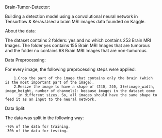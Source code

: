 Brain-Tumor-Detector:

Building a detection model using a convolutional neural network in Tensorflow & Keras.Used a brain MRI images data founded on Kaggle.

About the data:

The dataset contains 2 folders: yes and no which contains 253 Brain MRI Images. The folder yes contains 155 Brain MRI Images that are 
tumorous and the folder no contains 98 Brain MRI Images that are non-tumorous.

Data Preprocessing:

For every image, the following preprocessing steps were applied:

		1.Crop the part of the image that contains only the brain (which is the most important part of the image).
		2.Resize the image to have a shape of (240, 240, 3)=(image_width, image_height, number of channels): because images in the dataset come
		  in different sizes. So, all images should have the same shape to feed it as an input to the neural network.
		
Data Split:

The data was split in the following way:

	-70% of the data for training.
	-30% of the data for testing.
